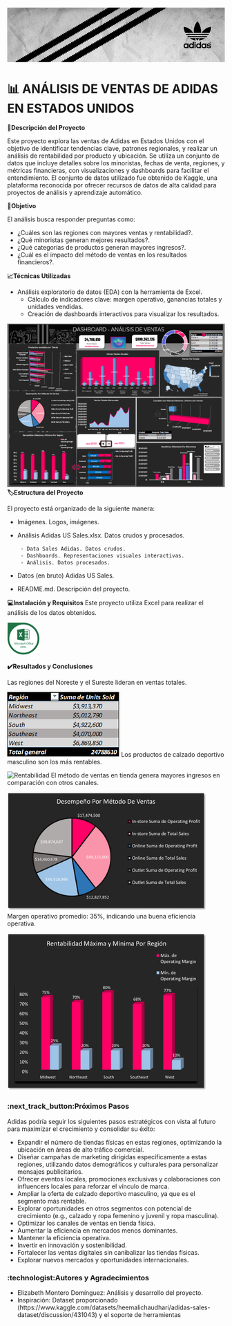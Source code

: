 ![Encabezado Logo Adidas](https://github.com/Elimntero/Analisis-Ventas-Adidas-Estados-Unidos/blob/main/Imagenes/adidas-banner.jpg)
# :bar_chart: ANÁLISIS DE VENTAS DE ADIDAS EN ESTADOS UNIDOS

**:page_with_curl:Descripción del Proyecto**

Este proyecto explora las ventas de Adidas en Estados Unidos con el objetivo de identificar tendencias clave, patrones regionales, y realizar un análisis de rentabilidad por producto y ubicación. Se utiliza un conjunto de datos que incluye detalles sobre los minoristas, fechas de venta, regiones, y métricas financieras, con visualizaciones y dashboards para facilitar el entendimiento.
El conjunto de datos utilizado fue obtenido de Kaggle, una plataforma reconocida por ofrecer recursos de datos de alta calidad para proyectos de análisis y aprendizaje automático.

**:money_with_wings:Objetivo**

El análisis busca responder preguntas como:

- ¿Cuáles son las regiones con mayores ventas y rentabilidad?.
- ¿Qué minoristas generan mejores resultados?.
- ¿Qué categorías de productos generan mayores ingresos?.
- ¿Cuál es el impacto del método de ventas en los resultados financieros?.

**:chart_with_upwards_trend:Técnicas Utilizadas**

- Análisis exploratorio de datos (EDA) con la herramienta de Excel. 
    - Cálculo de indicadores clave: margen operativo, ganancias totales y unidades vendidas.
    - Creación de dashboards interactivos para visualizar los resultados.


![Dashboard Adidas](https://github.com/Elimntero/Analisis-Ventas-Adidas-Estados-Unidos/blob/main/Imagenes/Dashboard%20Adidas.png)
**:label:Estructura del Proyecto**

El proyecto está organizado de la siguiente manera:

- Imágenes. Logos, imágenes.
- Análisis Adidas US Sales.xlsx. Datos crudos y procesados.
  
       - Data Sales Adidas. Datos crudos.
       - Dashboards. Representaciones visuales interactivas.
       - Análisis. Datos procesados.
- Datos (en bruto) Adidas US Sales.
- README.md. Descripción del proyecto.

**:computer:Instalación y Requisitos**
Este proyecto utiliza Excel para realizar el análisis de los datos obtenidos.

![Logo Excel](https://github.com/Elimntero/Analisis-Ventas-Adidas-Estados-Unidos/blob/main/Imagenes/Microsoft%20office%20EXCEL.png)

**:heavy_check_mark:Resultados y Conclusiones**

Las regiones del Noreste y el Sureste lideran en ventas totales.
    
![Ventas totales](https://github.com/Elimntero/Analisis-Ventas-Adidas-Estados-Unidos/blob/main/Imagenes/Unidades%20vendidas..png)
Los productos de calzado deportivo masculino son los más rentables.
    
![Rentabilidad](https://github.com/Elimntero/Analisis-Ventas-Adidas-Estados-Unidos/blob/main/Imagenes/Calzado%20m%C3%A1s%20rentable..png)
El método de ventas en tienda genera mayores ingresos en comparación con otros canales.
   
![Tienda/online](https://github.com/Elimntero/Analisis-Ventas-Adidas-Estados-Unidos/blob/main/Imagenes/Tienda%20u%20online.png)
Margen operativo promedio: 35%, indicando una buena eficiencia operativa.

![Margen Operativo](https://github.com/Elimntero/Analisis-Ventas-Adidas-Estados-Unidos/blob/main/Imagenes/Margen.png)


<p><h3>:next_track_button:Próximos Pasos</h3></p>
<p>Adidas podría seguir los siguientes pasos estratégicos con vista al futuro para maximizar el crecimiento y consolidar su éxito:</p>
<ul>
<li>Expandir el número de tiendas físicas en estas regiones, optimizando la ubicación en áreas de alto tráfico comercial.</li>
<li>Diseñar campañas de marketing dirigidas específicamente a estas regiones, utilizando datos demográficos y culturales para personalizar mensajes publicitarios.</li>
<li>Ofrecer eventos locales, promociones exclusivas y colaboraciones con influencers locales para reforzar el vínculo de marca.</li>
<li>Ampliar la oferta de calzado deportivo masculino, ya que es el segmento más rentable.</li>
<li>Explorar oportunidades en otros segmentos con potencial de crecimiento (e.g., calzado y ropa femenino y juvenil y ropa masculina).</li>
<li>Optimizar los canales de ventas en tienda física.</li>
<li>Aumentar la eficiencia en mercados menos dominantes.</li>
<li>Mantener la eficiencia operativa.</li>
<li>Invertir en innovación y sostenibilidad.</li>
<li>Fortalecer las ventas digitales sin canibalizar las tiendas físicas.</li>
<li>Explorar nuevos mercados y oportunidades internacionales.</li>
</ul>

<p><h3>:technologist:Autores y Agradecimientos</h3></p>
<ul>
<li>Elizabeth Montero Domínguez: Análisis y desarrollo del proyecto.
<li>Inspiración: Dataset proporcionado (https://www.kaggle.com/datasets/heemalichaudhari/adidas-sales-dataset/discussion/431043)  y el soporte de herramientas 
</ul>


